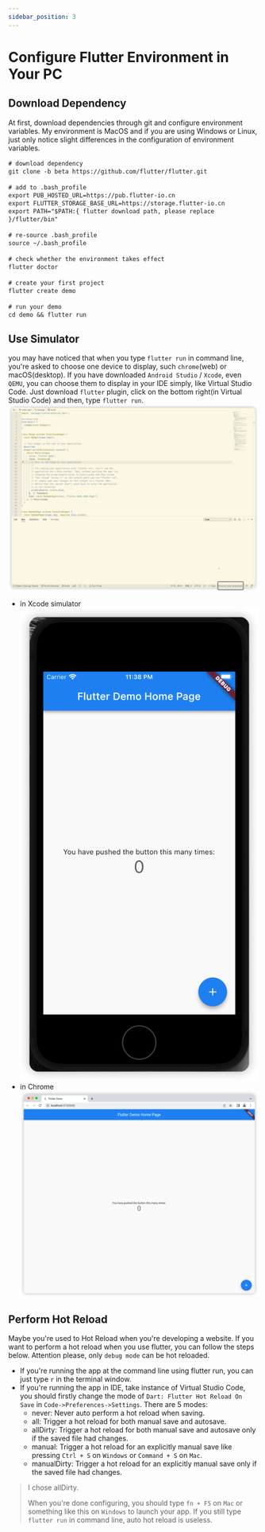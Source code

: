 ```yaml
---
sidebar_position: 3
---
```

# Configure Flutter Environment in Your PC

## Download Dependency

At first, download dependencies through git and configure environment variables. My environment is MacOS and if you are using Windows or Linux, just only notice slight differences in the configuration of environment variables.

```shell
# download dependency
git clone -b beta https://github.com/flutter/flutter.git

# add to .bash_profile
export PUB_HOSTED_URL=https://pub.flutter-io.cn
export FLUTTER_STORAGE_BASE_URL=https://storage.flutter-io.cn
export PATH="$PATH:{ flutter download path, please replace }/flutter/bin"

# re-source .bash_profile
source ~/.bash_profile

# check whether the environment takes effect
flutter doctor

# create your first project
flutter create demo

# run your demo
cd demo && flutter run
```

## Use Simulator

you may have noticed that when you type `flutter run` in command line, you're asked to choose one device to display, such `chrome`(web) or macOS(desktop). If you have downloaded `Android Studio` / `Xcode`, even `QEMU`, you can choose them to display in your IDE simply, like Virtual Studio Code. Just download `flutter` plugin, click on the bottom right(in Virtual Studio Code) and then, type `flutter run`.
![](img/1.jpg)

* in Xcode simulator
![](img/2.jpg)
* in Chrome
![](img/3.jpg)

## Perform Hot Reload

Maybe you're used to Hot Reload when you're developing a website. If you want to perform a hot reload when you use flutter, you can follow the steps below. Attention please, only `debug mode` can be hot reloaded.

* If you're running the app at the command line using flutter run, you can just type `r` in the terminal window.
* If you're running the app in IDE, take instance of Virtual Studio Code, you should firstly change the mode of `Dart: Flutter Hot Reload On Save` in `Code->Preferences->Settings`. There are 5 modes:
  * never: Never auto perform a hot reload when saving.
  * all: Trigger a hot reload for both manual save and autosave.
  * allDirty: Trigger a hot reload for both manual save and autosave only if the saved file had changes.
  * manual: Trigger a hot reload for an explicitly manual save like pressing `Ctrl + S` on `Windows` or `Command + S` on `Mac`.
  * manualDirty: Trigger a hot reload for an explicitly manual save only if the saved file had changes.

> I chose allDirty.
>
> When you're done configuring, you should type `fn + F5` on `Mac` or something like this on `Windows` to launch your app. If you still type `flutter run` in command line, auto hot reload is useless.
